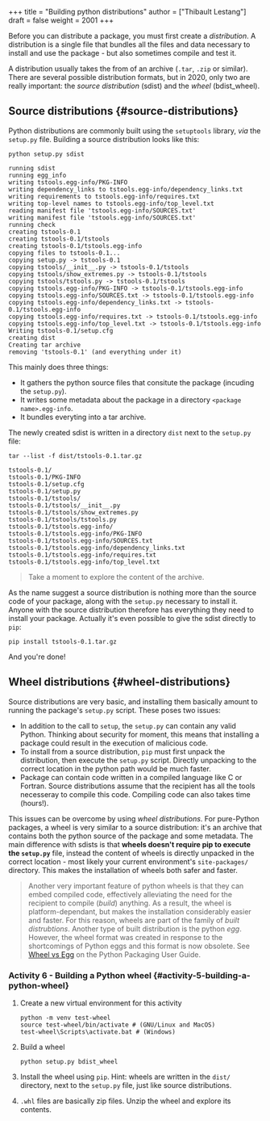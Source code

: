 +++
title = "Building python distributions"
author = ["Thibault Lestang"]
draft = false
weight = 2001
+++

Before you can distribute a package, you must first create a _distribution_.
A distribution is a single file that bundles all the files and data necessary to install and use
the package - but also sometimes compile and test it.

A distribution usually takes the from of an archive (`.tar`, `.zip` or similar).
There are several possible distribution formats, but in 2020, only two are really important: the _source distribution_ (sdist) and the _wheel_ (bdist\_wheel).


## Source distributions {#source-distributions}

Python distributions are commonly built using the `setuptools` library, _via_ the `setup.py` file.
Building a source distribution looks like this:

```shell
python setup.py sdist
```

```text
running sdist
running egg_info
writing tstools.egg-info/PKG-INFO
writing dependency_links to tstools.egg-info/dependency_links.txt
writing requirements to tstools.egg-info/requires.txt
writing top-level names to tstools.egg-info/top_level.txt
reading manifest file 'tstools.egg-info/SOURCES.txt'
writing manifest file 'tstools.egg-info/SOURCES.txt'
running check
creating tstools-0.1
creating tstools-0.1/tstools
creating tstools-0.1/tstools.egg-info
copying files to tstools-0.1...
copying setup.py -> tstools-0.1
copying tstools/__init__.py -> tstools-0.1/tstools
copying tstools/show_extremes.py -> tstools-0.1/tstools
copying tstools/tstools.py -> tstools-0.1/tstools
copying tstools.egg-info/PKG-INFO -> tstools-0.1/tstools.egg-info
copying tstools.egg-info/SOURCES.txt -> tstools-0.1/tstools.egg-info
copying tstools.egg-info/dependency_links.txt -> tstools-0.1/tstools.egg-info
copying tstools.egg-info/requires.txt -> tstools-0.1/tstools.egg-info
copying tstools.egg-info/top_level.txt -> tstools-0.1/tstools.egg-info
Writing tstools-0.1/setup.cfg
creating dist
Creating tar archive
removing 'tstools-0.1' (and everything under it)
```

This mainly does three things:

-   It gathers the python source files that consitute the package (incuding the `setup.py`).
-   It writes some metadata about the package in a directory `<package name>.egg-info`.
-   It bundles everyting into a tar archive.

The newly created sdist is written in a directory `dist` next to the `setup.py` file:

```shell
tar --list -f dist/tstools-0.1.tar.gz
```

```text
tstools-0.1/
tstools-0.1/PKG-INFO
tstools-0.1/setup.cfg
tstools-0.1/setup.py
tstools-0.1/tstools/
tstools-0.1/tstools/__init__.py
tstools-0.1/tstools/show_extremes.py
tstools-0.1/tstools/tstools.py
tstools-0.1/tstools.egg-info/
tstools-0.1/tstools.egg-info/PKG-INFO
tstools-0.1/tstools.egg-info/SOURCES.txt
tstools-0.1/tstools.egg-info/dependency_links.txt
tstools-0.1/tstools.egg-info/requires.txt
tstools-0.1/tstools.egg-info/top_level.txt
```

> Take a moment to explore the content of the archive.

As the name suggest a source distribution is nothing more than the source code of your package,
along with the `setup.py` necessary to install it.
Anyone with the source distribution therefore has everything they need to install your package.
Actually it's even possible to give the sdist directly to `pip`:

```shell
pip install tstools-0.1.tar.gz
```

And you're done!


## Wheel distributions {#wheel-distributions}

Source distributions are very basic, and installing them basically amount
to running the package's `setup.py` script.
These poses two issues:

-   In addition to the call to `setup`, the `setup.py` can contain any valid Python.
    Thinking about security for moment, this means that installing a package could
    result in the execution of malicious code.
-   To install from a source distribution, `pip` must first unpack the distribution, then
    execute the `setup.py` script. Directly unpacking to the correct location in the python
    path would be much faster.
-   Package can contain code written in a compiled language like C or Fortran. Source
    distributions assume that the recipient has all the tools necesseray to compile
    this code. Compiling code can also takes time (hours!).

This issues can be overcome by using _wheel distributions_.
For pure-Python packages, a wheel is very similar to a source distribution: it's an
archive that contains both the python source of the package and some metadata.
The main difference with sdists is that **wheels doesn't require pip to execute
the `setup.py`** file, instead the content of wheels is directly unpacked in the correct
location - most likely your current environment's `site-packages/` directory.
This makes the installation of wheels both safer and faster.

> Another very important feature of python wheels is that they can embed compiled code,
> effectively alleviating the need for the recipient to compile (_build_) anything.
> As a result, the wheel is platform-dependant, but makes the installation considerably easier
> and faster. For this reason, wheels are part of the family of _built distrubtions_.
> Another type of built distribution is the python _egg_. However, the wheel format was
> created in response to the shortcomings of Python eggs and this format is now obsolete.
> See [Wheel vs Egg](https://packaging.python.org/discussions/wheel-vs-egg/) on the Python Packaging User Guide.


### Activity 6 - Building a Python wheel {#activity-5-building-a-python-wheel}

1.  Create a new virtual environment for this activity

    ```shell
    python -m venv test-wheel
    source test-wheel/bin/activate # (GNU/Linux and MacOS)
    test-wheel\Scripts\activate.bat # (Windows)
    ```
2.  Build a wheel

    ```shell
    python setup.py bdist_wheel
    ```
3.  Install the wheel using `pip`.
    Hint: wheels are written in the `dist/` directory, next to the `setup.py` file, just
    like source distributions.
4.  `.whl` files are basically zip files. Unzip the wheel and explore its contents.
